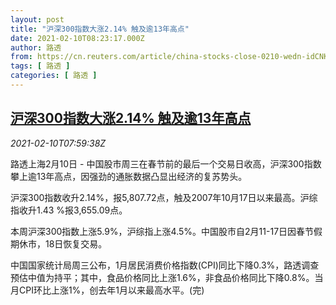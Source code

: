 ```yaml
---
layout: post
title: "沪深300指数大涨2.14% 触及逾13年高点"
date: 2021-02-10T08:23:17.000Z
author: 路透
from: https://cn.reuters.com/article/china-stocks-close-0210-wedn-idCNKBS2AA0SD
tags: [ 路透 ]
categories: [ 路透 ]
---
```

<!--1612945397000-->
[沪深300指数大涨2.14% 触及逾13年高点](https://cn.reuters.com/article/china-stocks-close-0210-wedn-idCNKBS2AA0SD)
------

<div>
<div><i>2021-02-10T07:59:38Z</i></div><p>路透上海2月10日 - 中国股市周三在春节前的最后一个交易日收高，沪深300指数攀上逾13年高点，因强劲的通胀数据凸显出经济的复苏势头。</p><p>沪深300指数收升2.14%，报5,807.72点，触及2007年10月17日以来最高。沪综指收升1.43 %报3,655.09点。</p><p>本周沪深300指数上涨5.9%，沪综指上涨4.5%。中国股市自2月11-17日因春节假期休市，18日恢复交易。</p><p>中国国家统计局周三公布，1月居民消费价格指数(CPI)同比下降0.3%，路透调查预估中值为持平；其中，食品价格同比上涨1.6%，非食品价格同比下降0.8%。当月CPI环比上涨1%，创去年1月以来最高水平。(完)</p>
</div>
